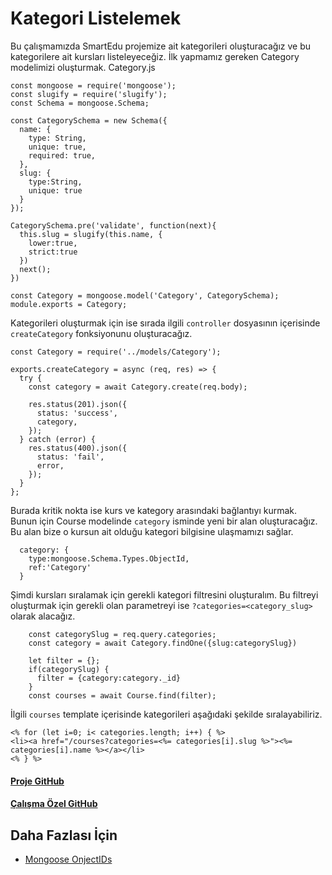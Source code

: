 Kategori Listelemek
======

Bu çalışmamızda SmartEdu projemize ait kategorileri oluşturacağız ve bu kategorilere ait kursları listeleyeceğiz. İlk yapmamız gereken Category modelimizi
oluşturmak. Category.js

```
const mongoose = require('mongoose');
const slugify = require('slugify');
const Schema = mongoose.Schema;

const CategorySchema = new Schema({
  name: {
    type: String,
    unique: true,
    required: true,
  },
  slug: {
    type:String,
    unique: true
  }
});

CategorySchema.pre('validate', function(next){
  this.slug = slugify(this.name, {
    lower:true,
    strict:true
  })
  next();
})

const Category = mongoose.model('Category', CategorySchema);
module.exports = Category;
```

Kategorileri oluşturmak için ise sırada ilgili `controller` dosyasının içerisinde `createCategory` fonksiyonunu oluşturacağız.
```
const Category = require('../models/Category');

exports.createCategory = async (req, res) => {
  try {
    const category = await Category.create(req.body);

    res.status(201).json({
      status: 'success',
      category,
    });
  } catch (error) {
    res.status(400).json({
      status: 'fail',
      error,
    });
  }
};
```
Burada kritik nokta ise kurs ve kategory arasındaki bağlantıyı kurmak. Bunun için Course modelinde `category` isminde yeni bir alan oluşturacağız. Bu alan
bize o kursun ait olduğu kategori bilgisine ulaşmamızı sağlar.
```
  category: {
    type:mongoose.Schema.Types.ObjectId,
    ref:'Category'
  }
```

Şimdi kursları sıralamak için gerekli kategori filtresini oluşturalım. Bu filtreyi oluşturmak için gerekli olan parametreyi ise `?categories=<category_slug>`
olarak alacağız.
```
    const categorySlug = req.query.categories;
    const category = await Category.findOne({slug:categorySlug})

    let filter = {};
    if(categorySlug) {
      filter = {category:category._id}
    }
    const courses = await Course.find(filter);
```

İlgili `courses` template içerisinde kategorileri aşağıdaki şekilde sıralayabiliriz.

```
<% for (let i=0; i< categories.length; i++) { %>
<li><a href="/courses?categories=<%= categories[i].slug %>"><%= categories[i].name %></a></li>
<% } %>	
```
#### [Proje GitHub](https://github.com/ArinSoftware/SmarteduProject)
#### [Çalışma Özel GitHub](https://github.com/ArinSoftware/SmarteduProject/commit/0ef81dce49b75a35ea73e148b557af11cca124f0)

## Daha Fazlası İçin
- [Mongoose OnjectIDs](https://mongoosejs.com/docs/schematypes.html#objectids)
